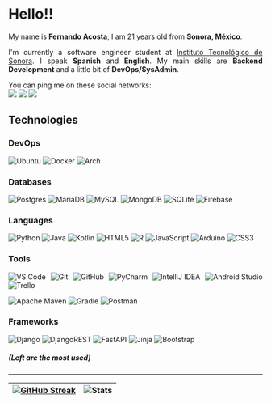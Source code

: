 # Hello!!
<div align="justify">

My name is __Fernando Acosta__, I am 21 years old from __Sonora, México__.  

I'm currently a software engineer student at [Instituto Tecnológico de Sonora](https://www.itson.mx/). I speak __Spanish__ and __English__. My main skills are __Backend Development__ and a little bit of __DevOps/SysAdmin__.

You can ping me on these social networks:  
[![](https://img.shields.io/badge/-Molag🦖%231095-7289da?style=flat-square&logo=Discord&logoColor=white)](https://discordapp.com/users/392560723580026882)
[![](https://img.shields.io/badge/-Fernando_Acosta-blue?style=flat-square&logo=Linkedin&logoColor=white)](https://www.linkedin.com/in/Fernando-Acosta-Faja/)
[![](https://img.shields.io/badge/-feraco2908@gmail.com-red?style=flat-square&logo=gmail&logoColor=white)](mailto:feraco2908@gmail.com)

## Technologies

### DevOps

![Ubuntu](https://img.shields.io/badge/Ubuntu-E95420?style=flat-square&logo=ubuntu&logoColor=white)
![Docker](https://img.shields.io/badge/Docker-%230db7ed.svg?style=flat-square&logo=docker&logoColor=white)
![Arch](https://img.shields.io/badge/Arch%20Linux-1793D1?logo=arch-linux&logoColor=fff&style=flat-square)

### Databases

![Postgres](https://img.shields.io/badge/Postgres-316192?style=flat-square&logo=postgresql&logoColor=white)
![MariaDB](https://img.shields.io/badge/MariaDB-003545?style=flat-square&logo=mariadb&logoColor=white)
![MySQL](https://img.shields.io/badge/MySQL-00f?style=flat-square&logo=mysql&logoColor=white)
![MongoDB](https://img.shields.io/badge/MongoDB-4ea94b?style=flat-square&logo=mongodb&logoColor=white)
![SQLite](https://img.shields.io/badge/SQLite-07405e?style=flat-square&logo=sqlite&logoColor=white)
![Firebase](https://img.shields.io/badge/Firebase-039BE5?style=flat-square&logo=Firebase&logoColor=white)

### Languages

![Python](https://img.shields.io/badge/-Python-3670A0?style=flat-square&logo=python&logoColor=white)
![Java](https://img.shields.io/badge/-Java-ED2025?style=flat-square&logo=ORACLE&logoColor=white&color=ED2025)
![Kotlin](https://img.shields.io/badge/Kotlin-%230095D5.svg?style=flat-square&logo=kotlin&logoColor=white)
![HTML5](https://img.shields.io/badge/-HTML5-E44D27?style=flat-square&logo=html5&logoColor=ffffff)
![R](https://img.shields.io/badge/R-%23276DC3.svg?style=flat-square&logo=r&logoColor=white)
![JavaScript](https://img.shields.io/badge/-JavaScript-F7DF1C?style=flat-square&logo=javascript&logoColor=black&color=F7DF1C)
![Arduino](https://img.shields.io/badge/-Arduino-00979D?style=flat-square&logo=Arduino&logoColor=white)
![CSS3](https://img.shields.io/badge/-CSS3-1572B6?style=flat-square&logo=css3)  

### Tools

![VS Code](https://img.shields.io/badge/-VSCode-007ACC?style=flat-square&logo=visual-studio-code)
![Git](https://img.shields.io/badge/-Git-F05032?style=flat-square&logo=git&logoColor=ffffff)
![GitHub](https://img.shields.io/badge/Github-%23121011.svg?style=flat-square&logo=github&logoColor=white)
![PyCharm](https://img.shields.io/badge/Pycharm-143?style=flat-square&logo=Pycharm&logoColor=black&color=black&labelColor=green)
![IntelliJ IDEA](https://img.shields.io/badge/IntelliJIDEA-000000.svg?style=flat-square&logo=intellij-idea&logoColor=white)
![Android Studio](https://img.shields.io/badge/Android%20Studio-3DDC84.svg?style=flat-square&logo=android-studio&logoColor=white)
![Trello](https://img.shields.io/badge/Trello-026AA7?style=flat-square&logo=Trello&logoColor=white)

![Apache Maven](https://img.shields.io/badge/Apache%20Maven-C71A36?style=flat-square&logo=Apache%20Maven&logoColor=white) 
![Gradle](https://img.shields.io/badge/Gradle-02303A.svg?style=flat-square&logo=Gradle&logoColor=white)
![Postman](https://img.shields.io/badge/Postman-FF6C37?style=flat-square&logo=postman&logoColor=white)

### Frameworks

![Django](https://img.shields.io/badge/Django-092E20?style=flat-square&logo=django&logoColor=white)
![DjangoREST](https://img.shields.io/badge/DJANGO-REST-ff1709?style=flat-square&logo=django&logoColor=white&color=ff1709&labelColor=gray)
![FastAPI](https://img.shields.io/badge/FastAPI-005571?style=flat-square&logo=fastapi)
![Jinja](https://img.shields.io/badge/Jinja-white.svg?style=flat-square&logo=jinja&logoColor=black)
![Bootstrap](https://img.shields.io/badge/Bootstrap-563D7C?style=flat-square&logo=bootstrap&logoColor=white)

##### (Left are the most used)

---

| [![GitHub Streak](https://github-readme-streak-stats.herokuapp.com?user=FerAcoFajardo&theme=dracula&hide_border=true&date_format=j%2Fn%5B%2FY%5D)](https://git.io/streak-stats) | ![Stats](https://github-readme-stats.vercel.app/api?username=feracofajardo&count_private=true&show_icons=true&include_all_commits=true&hide_border=true&theme=dracula) |
| - | - |
</p>
